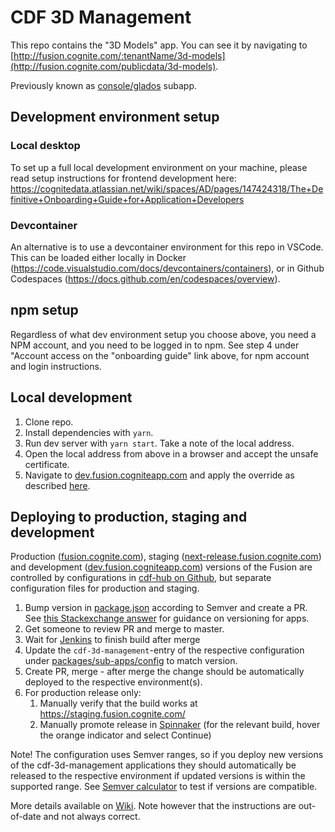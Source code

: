 # CDF 3D Management

This repo contains the "3D Models" app. You can see it by navigating to [http://fusion.cognite.com/:tenantName/3d-models](http://fusion.cognite.com/publicdata/3d-models).

Previously known as [console/glados](https://github.com/cognitedata/console) subapp.

## Development environment setup

### Local desktop

To set up a full local development environment on your machine, please read setup 
instructions for frontend development here: https://cognitedata.atlassian.net/wiki/spaces/AD/pages/147424318/The+Definitive+Onboarding+Guide+for+Application+Developers

### Devcontainer

An alternative is to use a devcontainer environment for this repo in VSCode. This can be loaded either locally in Docker (https://code.visualstudio.com/docs/devcontainers/containers), or in Github Codespaces (https://docs.github.com/en/codespaces/overview).

## npm setup

Regardless of what dev environment setup you choose above, you need a NPM account, and you need to be logged in to npm. See step 4 under "Account access on the "onboarding guide" link above, for npm account and login instructions.

## Local development

1. Clone repo.
1. Install dependencies with `yarn`.
1. Run dev server with `yarn start`. Take a note of the local address.
1. Open the local address from above in a browser and accept the unsafe certificate.
1. Navigate to [dev.fusion.cogniteapp.com](https://dev.fusion.cogniteapp.com/) and apply the override as described [here](https://cognitedata.atlassian.net/l/cp/4aVs8u9B).

## Deploying to production, staging and development

Production ([fusion.cognite.com](fusion.cognite.com/)), staging ([next-release.fusion.cognite.com](https://next-release.fusion.cognite.com/)) and development ([dev.fusion.cogniteapp.com](https://dev.fusion.cogniteapp.com/)) versions of the Fusion are controlled by configurations in [cdf-hub on Github](https://github.com/cognitedata/cdf-hub), but separate configuration files for production and staging.

1. Bump version in [package.json](./package.json) according to Semver and create a PR. See [this Stackexchange answer](https://softwareengineering.stackexchange.com/a/255201) for guidance on versioning for apps.
1. Get someone to review PR and merge to master.
1. Wait for [Jenkins](https://cd.jenkins.cognite.ai/blue/organizations/jenkins/cognitedata-cd%2Fcdf-3d-management/activity) to finish build after merge
1. Update the `cdf-3d-management`-entry of the respective configuration under [packages/sub-apps/config](https://github.com/cognitedata/cdf-ui-hub/tree/master/packages/sub-apps/config) to match version.
1. Create PR, merge - after merge the change should be automatically deployed to the respective environment(s).
1. For production release only:
   1. Manually verify that the build works at https://staging.fusion.cognite.com/
   1. Manually promote release in [Spinnaker](https://spinnaker.cognite.ai/#/applications/fusion-app/executions?pipeline=deploy-fusion-app-prod) (for the relevant build, hover the orange indicator and select Continue)

Note! The configuration uses Semver ranges, so if you deploy new versions of the cdf-3d-management applications they should automatically be released to the respective environment if updated versions is within the supported range. See [Semver calculator](https://jubianchi.github.io/semver-check/#/) to test if versions are compatible.

More details available on [Wiki](https://cognitedata.atlassian.net/wiki/spaces/DET/pages/3334374461/Fusion+frontend+development+WIKI). Note however that the instructions are out-of-date and not always correct.
